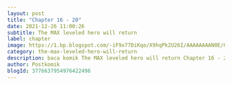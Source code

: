 ```yaml
---
layout: post 
title: "Chapter 16 - 20"
date: 2021-12-26 11:00:26
subtitle: The MAX leveled hero will return
label: chapter
image: https://1.bp.blogspot.com/-iF9x77DiKqo/X9hqPk2U26I/AAAAAAAAN0E/0HtSB9O3S0kCdwDX4gjq_L6NW7rhWI9EwCLcBGAsYHQ/s72-c/IMG_20201026_220352.webp
category: the-max-leveled-hero-will-return
description: baca komik The MAX leveled hero will return Chapter 16 - 20 bahasa indonesia 
author: Postkomik
blogId: 3776637954976422496
---
```

